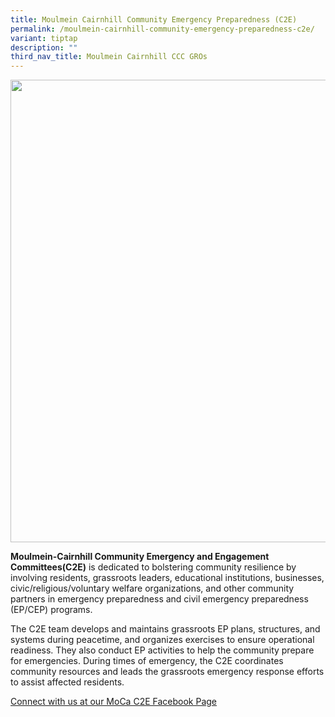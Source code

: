 ```yaml
---
title: Moulmein Cairnhill Community Emergency Preparedness (C2E)
permalink: /moulmein-cairnhill-community-emergency-preparedness-c2e/
variant: tiptap
description: ""
third_nav_title: Moulmein Cairnhill CCC GROs
---
```

<div class="isomer-image-wrapper">
<img style="width: 740px; color: rgb(0, 0, 0); font-family: system-ui, -apple-system, &quot;system-ui&quot;, &quot;Segoe UI&quot;, Roboto, Oxygen, Ubuntu, Cantarell, &quot;Open Sans&quot;, &quot;Helvetica Neue&quot;, sans-serif; font-size: medium; font-style: normal; font-variant-ligatures: normal; font-variant-caps: normal; font-weight: 400; letter-spacing: normal; orphans: 2; text-align: start; text-indent: 0px; text-transform: none; widows: 2; word-spacing: 0px; -webkit-text-stroke-width: 0px; white-space: normal; text-decoration-thickness: initial; text-decoration-style: initial; text-decoration-color: initial;" height="auto" width="100%" src="https://moca.sgp1.cdn.digitaloceanspaces.com/Our%20Communities/61539e3c8c43f554e9fb883e_Moulmein-Cairnhill%2520Community%2520Emergency%2520Preparedness%2520(C2E).webp">
</div>
<p></p>
<p><strong>Moulmein-Cairnhill Community Emergency and Engagement Committees(C2E)</strong> is
dedicated to bolstering community resilience by involving residents, grassroots
leaders, educational institutions, businesses, civic/religious/voluntary
welfare organizations, and other community partners in emergency preparedness
and civil emergency preparedness (EP/CEP) programs.</p>
<p>The C2E team develops and maintains grassroots EP plans, structures, and
systems during peacetime, and organizes exercises to ensure operational
readiness. They also conduct EP activities to help the community prepare
for emergencies. During times of emergency, the C2E coordinates community
resources and leads the grassroots emergency response efforts to assist
affected residents.</p>
<p><a href="https://www.facebook.com/moulmeincairnhillc2e" rel="noopener noreferrer nofollow" target="_blank">Connect with us at our MoCa C2E Facebook Page</a>
</p>
<p></p>